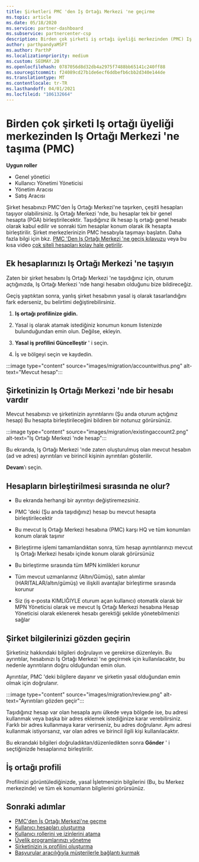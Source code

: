 ```yaml
---
title: Şirketleri PMC 'den Iş Ortağı Merkezi 'ne geçirme
ms.topic: article
ms.date: 05/18/2020
ms.service: partner-dashboard
ms.subservice: partnercenter-csp
description: Birden çok şirketi iş ortağı üyeliği merkezinden (PMC) Iş Ortağı Merkezi 'ne geçirdiğinizde ve bunları Iş ortağı küresel hesabına birleştiren bilmeniz gerekenler.
author: parthpandyaMSFT
ms.author: ParthP
ms.localizationpriority: medium
ms.custom: SEOMAY.20
ms.openlocfilehash: 0787056d8d32db4a2975f7488bb65141c240ff88
ms.sourcegitcommit: f24089cd27b1de6ecf6ddbefb6cbb2d340e144de
ms.translationtype: MT
ms.contentlocale: tr-TR
ms.lasthandoff: 04/01/2021
ms.locfileid: "106132664"
---
```

# <a name="moving-multiple-companies-to-partner-center-from-partner-membership-center-pmc"></a>Birden çok şirketi Iş ortağı üyeliği merkezinden Iş Ortağı Merkezi 'ne taşıma (PMC)

**Uygun roller**

- Genel yönetici
- Kullanıcı Yönetimi Yöneticisi
- Yönetim Aracısı
- Satış Aracısı

Şirket hesabınızı PMC'den İş Ortağı Merkezi'ne taşırken, çeşitli hesapları taşıyor olabilirsiniz. Iş Ortağı Merkezi 'nde, bu hesaplar tek bir genel hesapta (PGA) birleştirilecektir. Taşıdığınız ilk hesap Iş ortağı genel hesabı olarak kabul edilir ve sonraki tüm hesaplar konum olarak ilk hesapta birleştirilir. Şirket merkezlerinizin PMC hesabıyla taşımayı başlatın. Daha fazla bilgi için bkz. [PMC 'Den Iş Ortağı Merkezi 'ne geçiş kılavuzu](guide-to-migration.md) veya bu kısa video [çok siteli hesapları kolay hale getirilir](https://vimeo.com/290335248).

## <a name="move-your-additional-accounts-into-partner-center"></a>Ek hesaplarınızı Iş Ortağı Merkezi 'ne taşıyın

Zaten bir şirket hesabını Iş Ortağı Merkezi 'ne taşıdığınız için, oturum açtığınızda, Iş Ortağı Merkezi 'nde hangi hesabın olduğunu bize bildireceğiz.

Geçiş yaptıktan sonra, yanlış şirket hesabının yasal iş olarak tasarlandığını fark ederseniz, bu belirtimi değiştirebilirsiniz.

1. **Iş ortağı profilinize gidin.**

2. Yasal iş olarak atamak istediğiniz konumun konum listenizde bulunduğundan emin olun. Değilse, ekleyin.

3. **Yasal iş profilini Güncelleştir** ' i seçin.

4. İş ve bölgeyi seçin ve kaydedin.

:::image type="content" source="images/migration/accountwithus.png" alt-text="Mevcut hesap":::

## <a name="your-company-has-an-account-in-partner-center"></a>Şirketinizin Iş Ortağı Merkezi 'nde bir hesabı vardır

Mevcut hesabınızı ve şirketinizin ayrıntılarını (Şu anda oturum açtığınız hesap) Bu hesapta birleştirileceğini bildiren bir notunuz görürsünüz.

:::image type="content" source="images/migration/existingaccount2.png" alt-text="Iş Ortağı Merkezi 'nde hesap":::

Bu ekranda, Iş Ortağı Merkezi 'nde zaten oluşturulmuş olan mevcut hesabın (ad ve adres) ayrıntıları ve birincil kişinin ayrıntıları gösterilir.

**Devam**’ı seçin.

## <a name="what-happens-during-consolidation-of-accounts"></a>Hesapların birleştirilmesi sırasında ne olur?

- Bu ekranda herhangi bir ayrıntıyı değiştiremezsiniz.

- PMC 'deki (Şu anda taşıdığınız) hesap bu mevcut hesapta birleştirilecektir

- Bu mevcut Iş Ortağı Merkezi hesabına (PMC) karşı HQ ve tüm konumları konum olarak taşınır

- Birleştirme işlemi tamamlandıktan sonra, tüm hesap ayrıntılarınızı mevcut Iş Ortağı Merkezi hesabı içinde konum olarak görürsünüz

- Bu birleştirme sırasında tüm MPN kimlikleri korunur

- Tüm mevcut uzmanlarınız (Altın/Gümüş), satın alımlar (HARITALAR/altın/gümüş) ve ilişkili avantajlar birleştirme sırasında korunur

- Siz (iş e-posta KIMLIĞIYLE oturum açan kullanıcı) otomatik olarak bir MPN Yöneticisi olarak ve mevcut Iş Ortağı Merkezi hesabına Hesap Yöneticisi olarak eklenerek hesabı gerektiği şekilde yönetebilmenizi sağlar

## <a name="review-your-company-information"></a>Şirket bilgilerinizi gözden geçirin

Şirketiniz hakkındaki bilgileri doğrulayın ve gerekirse düzenleyin.  Bu ayrıntılar, hesabınızı Iş Ortağı Merkezi 'ne geçirmek için kullanılacaktır, bu nedenle ayrıntıların doğru olduğundan emin olun.

Ayrıntılar, PMC 'deki bilgilere dayanır ve şirketin yasal olduğundan emin olmak için doğrulanır.


:::image type="content" source="images/migration/review.png" alt-text="Ayrıntıları gözden geçir":::

Taşıdığınız hesap var olan hesapla aynı ülkede veya bölgede ise, bu adresi kullanmak veya başka bir adres eklemek istediğinize karar verebilirsiniz. Farklı bir adres kullanmaya karar verirseniz, bu adres doğrulanır. Aynı adresi kullanmak istiyorsanız, var olan adres ve birincil ilgili kişi kullanılacaktır.

Bu ekrandaki bilgileri doğruladıktan/düzenledikten sonra **Gönder** ' i seçtiğinizde hesaplarınız birleştirilir.

## <a name="partner-profile"></a>İş ortağı profili

Profilinizi görüntülediğinizde, yasal İşletmenizin bilgilerini (Bu, bu Merkez merkezinde) ve tüm ek konumların bilgilerini görürsünüz.

## <a name="next-steps"></a>Sonraki adımlar

- [PMC'den İş Ortağı Merkezi'ne geçme](move-pmc-pc-map.md)
- [Kullanıcı hesapları oluşturma](create-user-accounts-and-set-permissions.md)
- [Kullanıcı rollerini ve izinlerini atama](permissions-overview.md)
- [Üyelik programlarınızı yönetme](renew-mpn-offers.md)
- [Şirketinizin iş profilini oluşturma](create-a-marketing-profile.md)
- [Başvurular aracılığıyla müşterilerle bağlantı kurmak](manage-leads.md)

